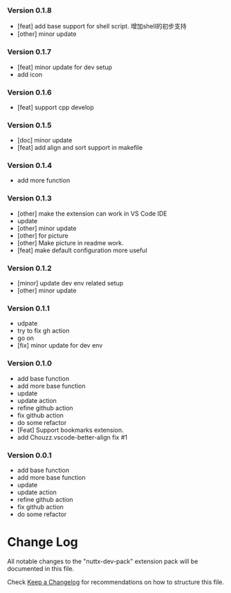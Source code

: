 ### Version 0.1.8
- [feat] add base support for shell script. 增加shell的初步支持
- [other] minor update

### Version 0.1.7
- [feat] minor update for dev setup
- add icon

### Version 0.1.6
- [feat] support cpp develop

### Version 0.1.5
- [doc] minor update
- [feat] add align and sort support in makefile

### Version 0.1.4

- add more function

### Version 0.1.3
- [other] make the extension can work in VS Code IDE
- update
- [other] minor update
- [other] for picture
- [other] Make picture in readme work.
- [feat] make default configuration more useful

### Version 0.1.2
- [minor] update dev env related setup
- [other] minor update

### Version 0.1.1
- udpate
- try to fix gh action
- go on
- [fix] minor update for dev env

### Version 0.1.0
- add base function
- add more base function
- update
- update action
- refine github action
- fix github action
- do some refactor
- [Feat] Support bookmarks extension.
- add Chouzz.vscode-better-align fix #1

### Version 0.0.1
- add base function
- add more base function
- update
- update action
- refine github action
- fix github action
- do some refactor

# Change Log

All notable changes to the "nuttx-dev-pack" extension pack will be documented in this file.

Check [Keep a Changelog](http://keepachangelog.com/) for recommendations on how to structure this file.
